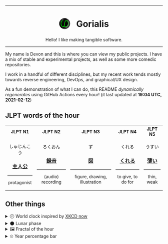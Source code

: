 ***

<h1 align="center">
<sub>
    <img src="readme/resources/avatar.png" height="36">
</sub>
&nbsp;
Gorialis
</h1>
<p align="center">
Hello! I like making tangible software.
</p>

***

My name is Devon and this is where you can view my public projects. I have a mix of stable and experimental projects, as well as some more comedic repositories.

I work in a handful of different disciplines, but my recent work tends mostly towards reverse engineering, DevOps, and graphical/UX design.

As a fun demonstration of what I can do, this README *dynamically regenerates* using GitHub Actions every hour! (it last updated at **19:04 UTC, 2021-02-12**)

<h2>JLPT words of the hour</h2>
<table>
    <tr>
        <th>JLPT N1</th>
        <th>JLPT N2</th>
        <th>JLPT N3</th>
        <th>JLPT N4</th>
        <th>JLPT N5</th>
    </tr>
    <tr>
        <td>
            <p align="center">しゅじんこう</p>
            <h3 align="center"><b><a href="https://jisho.org/search/%E4%B8%BB%E4%BA%BA%E5%85%AC">主人公</a></b></h3>
            <hr>
            <p align="center">protagonist</p>
        </td>
        <td>
            <p align="center">ろくおん</p>
            <h3 align="center"><b><a href="https://jisho.org/search/%E9%8C%B2%E9%9F%B3">録音</a></b></h3>
            <hr>
            <p align="center">(audio) recording</p>
        </td>
        <td>
            <p align="center">ず</p>
            <h3 align="center"><b><a href="https://jisho.org/search/%E5%9B%B3">図</a></b></h3>
            <hr>
            <p align="center">figure,<wbr> drawing,<wbr> illustration</p>
        </td>
        <td>
            <p align="center">くれる</p>
            <h3 align="center"><b><a href="https://jisho.org/search/%E3%81%8F%E3%82%8C%E3%82%8B">くれる</a></b></h3>
            <hr>
            <p align="center">to give,<wbr> to do for</p>
        </td>
        <td>
            <p align="center">うすい</p>
            <h3 align="center"><b><a href="https://jisho.org/search/%E8%96%84%E3%81%84">薄い</a></b></h3>
            <hr>
            <p align="center">thin,<wbr> weak</p>
        </td>
    </tr>
</table>

<h2>Other things</h2>
<details>
<summary>🕖  World clock inspired by <a href="https://xkcd.com/now">XKCD now</a></summary>

> <img src="generated/now.png" width="512">

</details>
<details>
<summary>🌑 Lunar phase</summary>

The moon is approximately 5.62% through its phase (New Moon).

</details>
<details>
<summary>&#x1f5bc; Fractal of the hour</summary>

> <img src="generated/fractal.png" width="512">

</details>
<details>
<summary>&#x23f2; Year percentage bar</summary>
<pre><code>2021 [██▁▁▁▁▁▁▁▁▁▁▁▁▁▁▁▁▁▁] 11.72%</code></pre>
</details>
